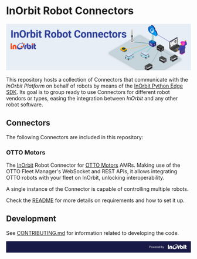 # InOrbit Robot Connectors

![InOrbit Robot Connectors](assets/inorbit_robot_connectors_banner.png)

This repository hosts a collection of Connectors that communicate with the *InOrbit Platform* on behalf of robots by means of the [InOrbit Python Edge SDK](https://github.com/inorbit-ai/edge-sdk-python). Its goal is to group ready to use Connectors for different robot vendors or types, easing the integration between *InOrbit* and any other robot software.

## Connectors

The following Connectors are included in this repository:

### OTTO Motors

The [InOrbit](https://inorbit.ai/) Robot Connector for [OTTO Motors](https://directory.inorbit.ai/connect/OTTO-Motors) AMRs. Making use of the OTTO Fleet Manager's WebSocket and REST APIs, it allows integrating OTTO robots with your fleet on InOrbit, unlocking interoperability.

A single instance of the Connector is capable of controlling multiple robots.

Check the [README](otto_connector/README.md) for more details on requirements and how to set it up.

## Development

See [CONTRIBUTING.md](CONTRIBUTING.md) for information related to developing the code.

![Powered by InOrbit](assets/inorbit_github_footer.png)
